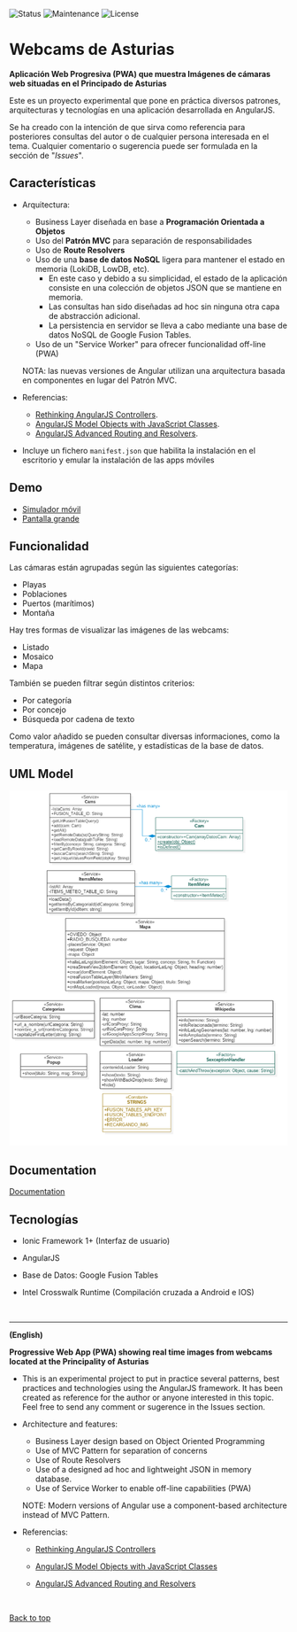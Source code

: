![Status](https://img.shields.io/badge/status-ok-green.svg) ![Maintenance](https://img.shields.io/maintenance/yes/2017.svg?maxAge=2592000) ![License](https://img.shields.io/dub/l/vibe-d.svg?maxAge=2592000)

# Webcams de Asturias

**Aplicación Web Progresiva (PWA) que muestra Imágenes de cámaras web situadas en el Principado de Asturias**

Este es un proyecto experimental que pone en práctica diversos patrones, arquitecturas y tecnologías en una aplicación desarrollada en AngularJS.

Se ha creado con la intención de que sirva como referencia para posteriores consultas del autor o de cualquier persona interesada en el tema. Cualquier comentario o sugerencia puede ser formulada en la sección de "*Issues*".

## Características

- Arquitectura:
  - Business Layer diseñada en base a **Programación Orientada a Objetos**
  - Uso del **Patrón MVC** para separación de responsabilidades
  - Uso de **Route Resolvers**
  - Uso de una **base de datos NoSQL** ligera para mantener el estado en memoria (LokiDB, LowDB, etc).
    - En este caso y debido a su simplicidad, el estado de la aplicación consiste en una colección de objetos JSON que se mantiene en memoria. 
    - Las consultas han sido diseñadas ad hoc sin ninguna otra capa de abstracción adicional.
    - La persistencia en servidor se lleva a cabo mediante una base de datos NoSQL de Google Fusion Tables.
  - Uso de un "Service Worker" para ofrecer funcionalidad off-line (PWA)

  NOTA: las nuevas versiones de Angular utilizan una arquitectura basada en componentes en lugar del Patrón MVC.

- Referencias:
  - <a href="https://toddmotto.com/rethinking-angular-js-controllers/">Rethinking AngularJS Controllers</a>.
  - <a href="https://medium.com/opinionated-angularjs/angular-model-objects-with-javascript-classes-2e6a067c73bc">AngularJS Model Objects with JavaScript Classes</a>.
  - <a href="https://medium.com/opinionated-angularjs/advanced-routing-and-resolves-a2fcbf874a1c">AngularJS Advanced Routing and Resolvers</a>.

- Incluye un fichero `manifest.json` que habilita la instalación en el escritorio y emular la instalación de las apps móviles

## Demo

- <a href="http://mobt.me/XfKL" target="_blank">Simulador móvil</a>
- <a href="http://yagolopez.github.io/Webcams_de_Asturias/www/" target="_blank">Pantalla grande</a>

## Funcionalidad

Las cámaras están agrupadas según las siguientes categorías:

- Playas
- Poblaciones
- Puertos (marítimos)
- Montaña

Hay tres formas de visualizar las imágenes de las webcams:

- Listado
- Mosaico
- Mapa

También se pueden filtrar según distintos criterios:

- Por categoría
- Por concejo
- Búsqueda por cadena de texto

Como valor añadido se pueden consultar diversas informaciones, como la temperatura,
imágenes de satélite, y estadísticas de la base de datos.

## UML Model

<p aplign="center"><img src="uml/wca-uml.png" /></p>

## Documentation

<a href="uml/html-docs/index.html">Documentation</a>

## Tecnologías

- Ionic Framework 1+ (Interfaz de usuario)

- AngularJS

- Base de Datos: Google Fusion Tables

- Intel Crosswalk Runtime (Compilación cruzada a Android e IOS)

  ​

---

**(English)**

**Progressive Web App (PWA) showing real time images from webcams located at the Principality of Asturias**

- This is an experimental project to put in practice several patterns, best practices and technologies using the AngularJS framework. It has been created as reference for the author or anyone interested in this topic. Feel free to send any comment or sugerence in the Issues section.

- Architecture and features:
    - Business Layer design based on Object Oriented Programming
    - Use of MVC Pattern for separation of concerns
    - Use of Route Resolvers
    - Use of a designed ad hoc and lightweight JSON in memory database.
    - Use of Service Worker to enable off-line capabilities (PWA)

    NOTE: Modern versions of Angular use a component-based architecture instead of MVC Pattern.

- Referencias:
  - <a href="https://toddmotto.com/rethinking-angular-js-controllers/">Rethinking AngularJS Controllers</a>

  - <a href="https://medium.com/opinionated-angularjs/angular-model-objects-with-javascript-classes-2e6a067c73bc">AngularJS Model Objects with JavaScript Classes</a>

  - <a href="https://medium.com/opinionated-angularjs/advanced-routing-and-resolves-a2fcbf874a1c">AngularJS Advanced Routing and Resolvers</a>

    ​

<a href="#">Back to top</a>